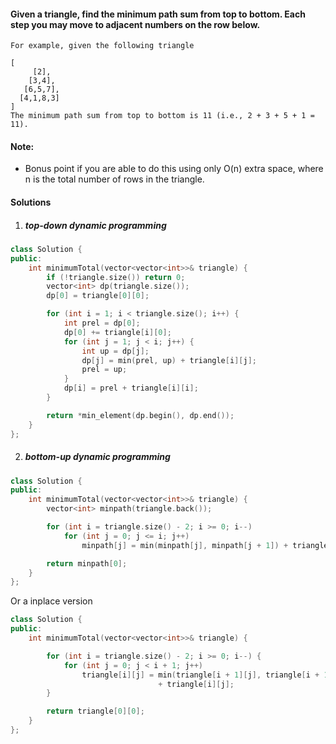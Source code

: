 #### Given a triangle, find the minimum path sum from top to bottom. Each step you may move to adjacent numbers on the row below.

```
For example, given the following triangle

[
     [2],
    [3,4],
   [6,5,7],
  [4,1,8,3]
]
The minimum path sum from top to bottom is 11 (i.e., 2 + 3 + 5 + 1 = 11).
```

#### Note:

- Bonus point if you are able to do this using only O(n) extra space, where n is the total number of rows in the triangle.


#### Solutions

1. ##### top-down dynamic programming

```cpp
class Solution {
public:
    int minimumTotal(vector<vector<int>>& triangle) {
        if (!triangle.size()) return 0;
        vector<int> dp(triangle.size());
        dp[0] = triangle[0][0];

        for (int i = 1; i < triangle.size(); i++) {
            int prel = dp[0];
            dp[0] += triangle[i][0];
            for (int j = 1; j < i; j++) {
                int up = dp[j];
                dp[j] = min(prel, up) + triangle[i][j];
                prel = up;
            }
            dp[i] = prel + triangle[i][i];
        }

        return *min_element(dp.begin(), dp.end());
    }
};
```

2. ##### bottom-up dynamic programming


```cpp
class Solution {
public:
    int minimumTotal(vector<vector<int>>& triangle) {
        vector<int> minpath(triangle.back());

        for (int i = triangle.size() - 2; i >= 0; i--)
            for (int j = 0; j <= i; j++)
                minpath[j] = min(minpath[j], minpath[j + 1]) + triangle[i][j];

        return minpath[0];
    }
};
```


Or a inplace version

```cpp
class Solution {
public:
    int minimumTotal(vector<vector<int>>& triangle) {

        for (int i = triangle.size() - 2; i >= 0; i--) {
            for (int j = 0; j < i + 1; j++)
                triangle[i][j] = min(triangle[i + 1][j], triangle[i + 1][j + 1])
                                 + triangle[i][j];
        }

        return triangle[0][0];
    }
};
```